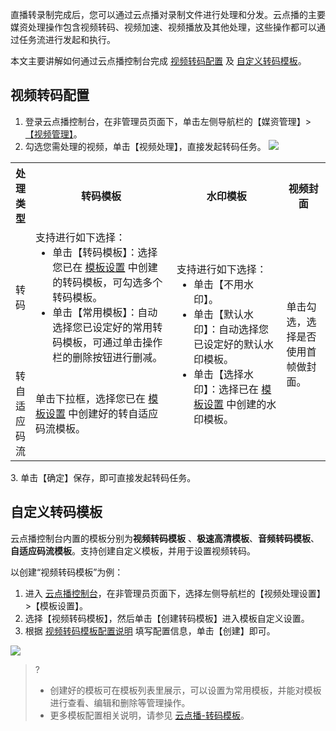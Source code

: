直播转录制完成后，您可以通过云点播对录制文件进行处理和分发。云点播的主要媒资处理操作包含视频转码、视频加速、视频播放及其他处理，这些操作都可以通过任务流进行发起和执行。

本文主要讲解如何通过云点播控制台完成 [视频转码配置](#deploy) 及 [自定义转码模板](#c_template)。

[](id:deploy)
## 视频转码配置
1. 登录云点播控制台，在非管理员页面下，单击左侧导航栏的【媒资管理】>[【视频管理】](https://console.cloud.tencent.com/vod/media)。
2. 勾选您需处理的视频，单击【视频处理】，直接发起转码任务。
   ![](https://main.qcloudimg.com/raw/1d365957c2e71c79c385fbdc019fc6a9.png)
<table>
<tr><th >处理类型</th><th  width="45%">转码模板</th><th width="35%"> 水印模板</th><th width="14%">视频封面</th></tr>
<tr>
<td>转码</td>
<td>支持进行如下选择：<ul style="margin:0">
  <li>单击【转码模板】：选择您已在 <a href="https://cloud.tencent.com/document/product/266/33818#.E8.A7.86.E9.A2.91.E8.BD.AC.E7.A0.81.E6.A8.A1.E6.9D.BF">模板设置</a> 中创建的转码模板，可勾选多个转码模板。</li>
  <li>单击【常用模板】：自动选择您已设定好的常用转码模板，可通过单击操作栏的删除按钮进行删减。</li>
</td>
<td rowspan="2">支持进行如下选择：<ul style="margin:0">
  <li>单击【不用水印】。</li>
  <li>单击【默认水印】：自动选择您已设定好的默认水印模板。</li>
  <li>单击【选择水印】：选择已在 <a href="https://cloud.tencent.com/document/product/266/33818#.E6.B0.B4.E5.8D.B0.E6.A8.A1.E6.9D.BF">模板设置</a> 中创建的水印模板。</li>
</td>
<td rowspan="2">单击勾选，选择是否使用首帧做封面。</td>
</tr><tr>
<td>转自适应码流</td>
<td>单击下拉框，选择您已在 <a href="https://cloud.tencent.com/document/product/266/33818#.E8.87.AA.E9.80.82.E5.BA.94.E7.A0.81.E6.B5.81.E6.A8.A1.E6.9D.BF">模板设置</a> 中创建好的转自适应码流模板。</td>
</tr>
</tbody></table>
3. 单击【确定】保存，即可直接发起转码任务。

[](id:c_template)
## 自定义转码模板
云点播控制台内置的模板分别为**视频转码模板** 、**极速高清模板**、**音频转码模板**、**自适应码流模板**。支持创建自定义模板，并用于设置视频转码。

以创建“视频转码模板”为例：

1. 进入 [云点播控制台](https://console.cloud.tencent.com/vod/overview)，在非管理员页面下，选择左侧导航栏的【视频处理设置】>【模板设置】。
2. 选择【视频转码模板】，然后单击【创建转码模板】进入模板自定义设置。
3. 根据 [视频转码模板配置说明](https://cloud.tencent.com/document/product/266/33818#.E8.A7.86.E9.A2.91.E8.BD.AC.E7.A0.81.E6.A8.A1.E6.9D.BF) 填写配置信息，单击【创建】即可。

![](https://main.qcloudimg.com/raw/adfaeaecaf401a17668ca83c272e7fef.png)

>?
>- 创建好的模板可在模板列表里展示，可以设置为常用模板，并能对模板进行查看、编辑和删除等管理操作。
>- 更多模板配置相关说明，请参见 [云点播-转码模板](https://cloud.tencent.com/document/product/266/33818)。
